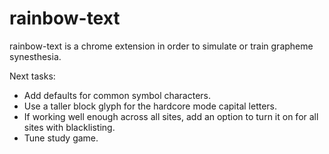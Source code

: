 # rainbow-text
rainbow-text is a chrome extension in order to simulate or train grapheme synesthesia.


Next tasks:
- Add defaults for common symbol characters.
- Use a taller block glyph for the hardcore mode capital letters.
- If working well enough across all sites, add an option to turn it on for all sites with blacklisting.
- Tune study game.